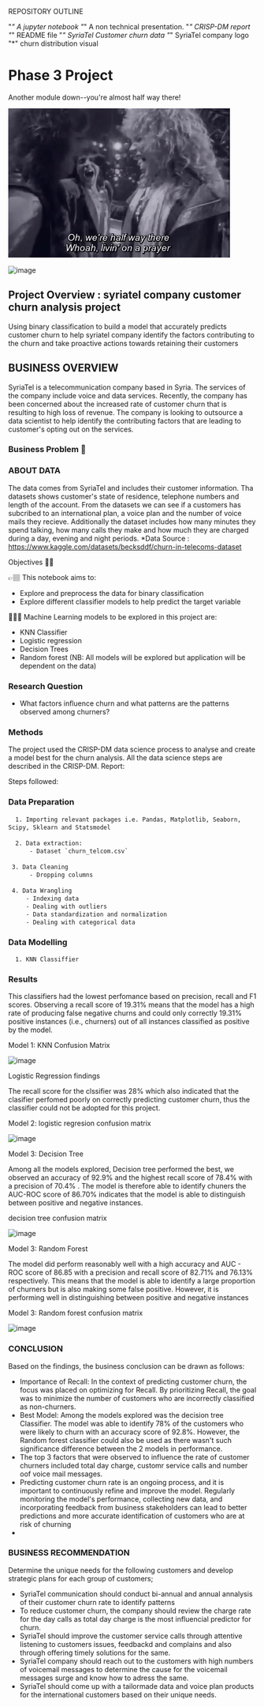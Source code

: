 REPOSITORY OUTLINE

"*" A jupyter notebook
"*" A non technical presentation.
"*" CRISP-DM report
"*" README file
"*" SyriaTel Customer churn data
"*" SyriaTel company logo
"*" churn distribution visual

# Phase 3 Project

Another module down--you're almost half way there!

![awesome](https://raw.githubusercontent.com/learn-co-curriculum/dsc-phase-2-project-campus/master/halfway-there.gif)


![image](https://github.com/Carol-Kambura/Phase_3_Project/assets/119498882/b14694de-f46a-4784-91c6-5589f6d52570)

## Project Overview : syriatel company customer churn analysis project

Using binary classification to build a model that accurately predicts customer churn to help syriatel company identify the factors contributing to the churn and take proactive actions towards retaining their customers


## BUSINESS OVERVIEW

SyriaTel is a telecommunication company based in Syria. The services of the company include voice and data services. Recently, the company has been concerned about the increased rate of customer churn that is resulting to high loss of revenue. The company is looking to outsource a data scientist to help identify the contributing factors that are leading to customer's opting out on the services.

### Business Problem 🤔

### ABOUT DATA

The data comes from SyriaTel and includes their customer information. Tha datasets shows customer's state of residence, telephone numbers and length of the account. From the datasets we can see if a customers has subcribed to an international plan, a voice plan and the number of voice mails they recieve. Additionally the dataset includes how many minutes they spend talking, how many calls they make and how much they are charged during a day, evening and night periods.
*Data Source : https://www.kaggle.com/datasets/becksddf/churn-in-telecoms-dataset

Objectives ✍🏽

👉🏽 This notebook aims to:

- Explore and preprocess the data for binary classification
- Explore different classifier models to help predict the target variable

👩🏽‍💻 Machine Learning models to be explored in this project are:

- KNN Classifier
- Logistic regression
- Decision Trees
- Random forest
(NB: All models will be explored but application will be dependent on the data)

### Research Question
 - What factors influence churn and what patterns are the patterns observed among churners?

### Methods

The project used the CRISP-DM data science process to analyse and create a model best for the churn analysis. All the data science steps are described in the CRISP-DM.
Report:

Steps followed:

### Data Preparation
      1. Importing relevant packages i.e. Pandas, Matplotlib, Seaborn, Scipy, Sklearn and Statsmodel
      
      2. Data extraction:
          - Dataset `churn_telcom.csv`
          
     3. Data Cleaning
          - Dropping columns
          
     4. Data Wrangling
         - Indexing data
         - Dealing with outliers
         - Data standardization and normalization
         - Dealing with categorical data
         
### Data Modelling

      1. KNN Classiffier  
      
### Results

This classifiers had the lowest perfomance based on precision, recall and F1 scores. Observing a recall score of 19.31% means that the model has a high rate of producing false negative churns and could only correctly 19.31% positive instances (i.e., churners) out of all instances classified as positive by the model. 

Model 1: KNN Confusion Matrix

![image](https://github.com/Carol-Kambura/Phase_3_Project/assets/119498882/51deae13-1ef0-4c69-89ce-e47f24ddee29)

Logistic Regression findings

The recall score for the clssifier was 28% which also indicated that the clasifier perfomed poorly on correctly predicting customer churn, thus the classifier could not be adopted for this project.

Model 2: logistic regresion confusion matrix

![image](https://github.com/Carol-Kambura/Phase_3_Project/assets/119498882/22ae1f89-0868-40f2-95a7-e823edfa2800)

Model 3: Decision Tree

Among all the models explored, Decision tree performed the best, we observed an accuracy of 92.9% and the highest recall score of 78.4% with a precision of 70.4% . The model is therefore able to identify chuners the AUC-ROC score of 86.70% indicates that the model is able to distinguish between positive and negative instances.

decision tree confusion matrix

![image](https://github.com/Carol-Kambura/Phase_3_Project/assets/119498882/06460066-ed33-487e-8f7e-3ce65bccb50e)

Model 3: Random Forest 

The model did perform reasonably well with a high accuracy and AUC - ROC score of 86.85 with a precision and recall score of 82.71% and 76.13% respectively. This means that the model is able to identify a large proportion of churners but is also making some false positive. However, it is performing well in distinguishing between positive and negative instances

Model 3: Random forest confusion matrix

![image](https://github.com/Carol-Kambura/Phase_3_Project/assets/119498882/789b0ac8-5422-4319-8af8-3865752c1455)


### CONCLUSION

Based on the findings, the business conclusion can be drawn as follows:

- Importance of Recall: In the context of predicting customer churn, the focus was placed on optimizing for Recall. By prioritizing Recall, the goal was to minimize the number of customers who are incorrectly classified as non-churners.
- Best Model: Among the models explored was the decision tree Classifier. The model was able to identify 78% of the customers who were likely to churn with an accuracy score of 92.8%. However, the Random forest classifier could also be used as there wasn't such significance difference between the 2 models in performance.
- The top 3 factors that were observed to influence the rate of customer churners included total day charge, customr service calls and number oof voice mail messages.
- Predicting customer churn rate is an ongoing process, and it is important to continuously refine and improve the model. Regularly monitoring the model's performance, collecting new data, and incorporating feedback from business stakeholders can lead to better predictions and more accurate identification of customers who are at risk of churning
- 
### BUSINESS RECOMMENDATION

Determine the unique needs for the following customers and develop strategic plans for each group of customers;

- SyriaTel communication should conduct bi-annual and annual annalysis of their customer churn rate to identify patterns
- To reduce customer churn, the company should review the charge rate for the day calls as total day charge is the most influencial predictor for churn.
- SyriaTel should improve the customer service calls through attentive listening to customers issues, feedbackd and complains and also through offering timely solutions for the same.
- SyriaTel company should reach out to the customers with high numbers of voicemail messages to determine the cause for the voicemail messages surge and know how to adress the same.
- SyriaTel should come up with a tailormade data and voice plan products for the international customers based on their unique needs.
